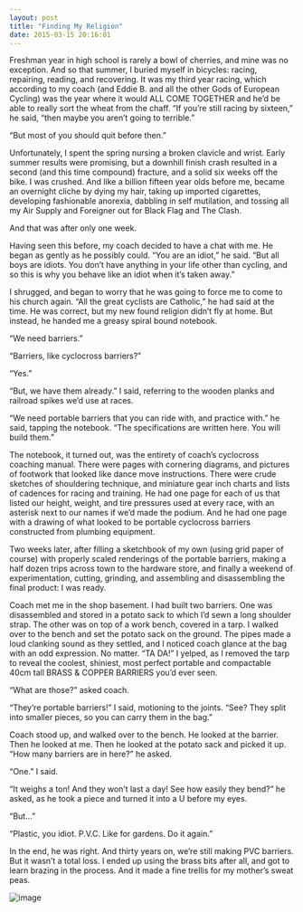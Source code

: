 ```yaml
---
layout: post
title: "Finding My Religion"
date: 2015-03-15 20:16:01
---
```


Freshman year in high school is rarely a bowl of cherries, and mine was no exception. And so that summer, I buried myself in bicycles: racing, repairing, reading, and recovering. It was my third year racing, which according to my coach (and Eddie B. and all the other Gods of European Cycling) was the year where it would ALL COME TOGETHER and he’d be able to really sort the wheat from the chaff. “If you’re still racing by sixteen,” he said, “then maybe you aren’t going to terrible.”

“But most of you should quit before then.”

Unfortunately, I spent the spring nursing a broken clavicle and wrist. Early summer results were promising, but a downhill finish crash resulted in a second (and this time compound) fracture, and a solid six weeks off the bike. I was crushed. And like a billion fifteen year olds before me, became an overnight cliche by dying my hair, taking up imported cigarettes, developing fashionable anorexia, dabbling in self mutilation, and tossing all my Air Supply and Foreigner out for Black Flag and The Clash.

And that was after only one week.

Having seen this before, my coach decided to have a chat with me. He began as gently as he possibly could. “You are an idiot,” he said. “But all boys are idiots. You don’t have anything in your life other than cycling, and so this is why you behave like an idiot when it’s taken away.”

I shrugged, and began to worry that he was going to force me to come to his church again. “All the great cyclists are Catholic,” he had said at the time. He was correct, but my new found religion didn’t fly at home. But instead, he handed me a greasy spiral bound notebook. 

“We need barriers.”

“Barriers, like cyclocross barriers?”

“Yes.”

“But, we have them already.” I said, referring to the wooden planks and railroad spikes we’d use at races.

“We need portable barriers that you can ride with, and practice with.” he said, tapping the notebook. “The specifications are written here. You will build them.”

The notebook, it turned out, was the entirety of coach’s cyclocross coaching manual. There were pages with cornering diagrams, and pictures of footwork that looked like dance move instructions. There were crude sketches of shouldering technique, and miniature gear inch charts and lists of cadences for racing and training. He had one page for each of us that listed our height, weight, and tire pressures used at every race, with an asterisk next to our names if we’d made the podium. And he had one page with a drawing of what looked to be portable cyclocross barriers constructed from plumbing equipment. 

Two weeks later, after filling a sketchbook of my own (using grid paper of course) with properly scaled renderings of the portable barriers, making a half dozen trips across town to the hardware store, and finally a weekend of experimentation, cutting, grinding, and assembling and disassembling the final product: I was ready. 

Coach met me in the shop basement. I had built two barriers. One was disassembled and stored in a potato sack to which I’d sewn a long shoulder strap. The other was on top of a work bench, covered in a tarp. I walked over to the bench and set the potato sack on the ground. The pipes made a loud clanking sound as they settled, and I noticed coach glance at the bag with an odd expression. No matter. “TA DA!” I yelped, as I removed the tarp to reveal the coolest, shiniest, most perfect portable and compactable 40cm tall BRASS & COPPER BARRIERS you’d ever seen.

“What are those?” asked coach.

“They’re portable barriers!” I said, motioning to the joints. “See? They split into smaller pieces, so you can carry them in the bag.”

Coach stood up, and walked over to the bench. He looked at the barrier. Then he looked at me. Then he looked at the potato sack and picked it up. “How many barriers are in here?” he asked.

“One.” I said.

“It weighs a ton! And they won’t last a day! See how easily they bend?” he asked, as he took a piece and turned it into a U before my eyes.

“But…”

“Plastic, you idiot. P.V.C. Like for gardens. Do it again.”

In the end, he was right. And thirty years on, we’re still making PVC barriers. But it wasn’t a total loss. I ended up using the brass bits after all, and got to learn brazing in the process. And it made a fine trellis for my mother’s sweat peas.

![image](https://33.media.tumblr.com/9402ddef996baf305de9c7bc254fad45/tumblr_inline_nl9sam3oF31tp5evn.jpg)

